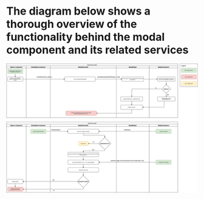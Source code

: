 # The diagram below shows a thorough overview of the functionality behind the modal component and its related services
![Modal component flow chart](./ModalComponent_flow_chart.png?raw=true "Modal component flow chart")